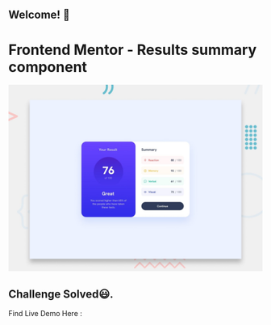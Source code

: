 ## Welcome! 👋

# Frontend Mentor - Results summary component

![Design preview for the Results summary component coding challenge](./preview.jpg)

## Challenge Solved😃.

Find Live Demo Here :
